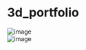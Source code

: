 # 3d_portfolio

![image](https://github.com/Piyushkumar1307/3d_portfolio/assets/92010456/64ff9afa-e050-443e-bf49-1ae0c61adb6a)
<br>
![image](https://github.com/Piyushkumar1307/3d_portfolio/assets/92010456/c3c3fdc4-ff67-4f71-aa3b-181b3109b5f6)
